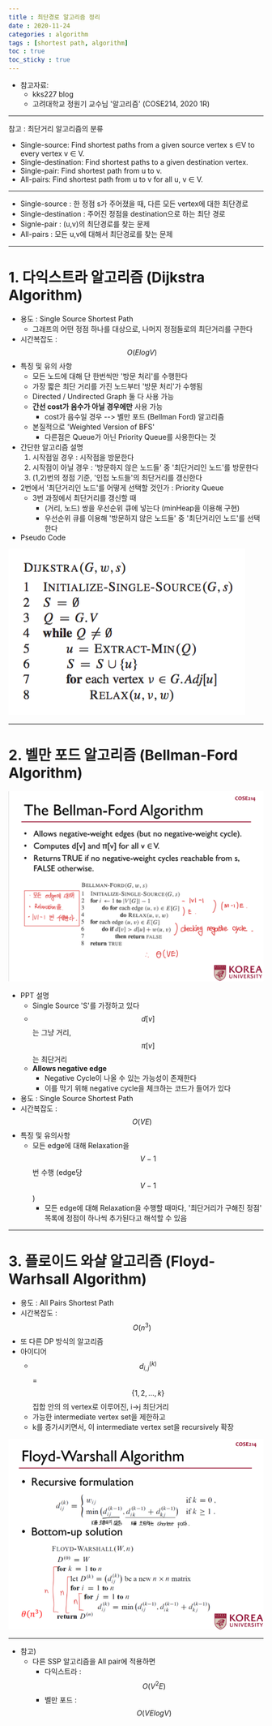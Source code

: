 ```yaml
---
title : 최단경로 알고리즘 정리
date : 2020-11-24
categories : algorithm
tags : [shortest path, algorithm]
toc : true
toc_sticky : true
---
```

* 참고자료:
    * kks227 blog
    * 고려대학교 정원기 교수님 '알고리즘' (COSE214, 2020 1R)

- - -
참고 : 최단거리 알고리즘의 분류
-  Single-source: Find shortest paths from a given source vertex s ∈V to every vertex v ∈ V.
-  Single-destination: Find shortest paths to a given destination vertex.
-  Single-pair: Find shortest path from u to v.
-  All-pairs: Find shortest path from u to v for all u, v ∈ V.


- - -
- Single-source : 한 정점 s가 주어졌을 때, 다른 모든 vertex에 대한 최단경로
- Single-destination : 주어진 정점을 destination으로 하는 최단 경로
- Signle-pair : (u,v)의 최단경로를 찾는 문제
- All-pairs : 모든 u,v에 대해서 최단경로를 찾는 문제

- - -
# 1. 다익스트라 알고리즘 (Dijkstra Algorithm)
- 용도 : Single Source Shortest Path
  - 그래프의 어떤 정점 하나를 대상으로, 나머지 정점들로의 최단거리를 구한다
- 시간복잡도 : $$O(ElogV)$$
- 특징 및 유의 사항
  - 모든 노드에 대해 단 한번씩만 '방문 처리'를 수행한다
  - 가장 짧은 최단 거리를 가진 노드부터 '방문 처리'가 수행됨
  - Directed / Undirected Graph 둘 다 사용 가능
  - **간선 cost가 음수가 아닐 경우에만** 사용 가능
    - cost가 음수일 경우 --> 벨만 포드 (Bellman Ford) 알고리즘
  - 본질적으로 'Weighted Version of BFS'
    - 다른점은 Queue가 아닌 Priority Queue를 사용한다는 것
- 간단한 알고리즘 설명
  1. 시작점일 경우 : 시작점을 방문한다
  2. 시작점이 아닐 경우 : '방문하지 않은 노드들' 중 '최단거리인 노드'를 방문한다
  3. (1,2)번의 정점 기준, '인접 노드들'의 최단거리를 갱신한다
- 2번에서 '최단거리인 노드'를 어떻게 선택할 것인가 : Priority Queue
  - 3번 과정에서 최단거리를 갱신할 때
    - (거리, 노드) 쌍을 우선순위 큐에 넣는다 (minHeap을 이용해 구현)
    - 우선순위 큐를 이용해 '방문하지 않은 노드들' 중 '최단거리인 노드'를 선택한다
- Pseudo Code

![DijkstraPseudoCode](/assets/images/Dijkstra.png)


- - -
# 2. 벨만 포드 알고리즘 (Bellman-Ford Algorithm)
![Bellman-FordPPTimage](/assets/images/화면%20캡처%202020-11-25%20181048.png)
- PPT 설명
  - Single Source 'S'를 가정하고 있다
  - $$d[v]$$는 그냥 거리, $$\pi[v]$$는 최단거리
  - **Allows negative edge**
    - Negative Cycle이 나올 수 있는 가능성이 존재한다
    - 이를 막기 위해 negative cycle을 체크하는 코드가 들어가 있다
- 용도 : Single Source Shortest Path
- 시간복잡도 : $$O(VE)$$
- 특징 및 유의사항
  - 모든 edge에 대해 Relaxation을 $$V-1$$번 수행 (edge당 $$V-1$$)
    - 모든 edge에 대해 Relaxation을 수행할 때마다, '최단거리가 구해진 정점' 목록에 정점이 하나씩 추가된다고 해석할 수 있음


- - -
# 3. 플로이드 와샬 알고리즘 (Floyd-Warhsall Algorithm)
- 용도 : All Pairs Shortest Path
- 시간복잡도 : $$O(n^3)$$
- 또 다른 DP 방식의 알고리즘
- 아이디어
  - $$d_{i,j}^{(k)}$$ = $$\{1,2,...,k\}$$ 집합 안의 의 vertex로 이루어진, i->j 최단거리
  - 가능한 intermediate vertex set을 제한하고
  - k를 증가시키면서, 이 intermediate vertex set을 recursively 확장

![Floyd-Warshall](/assets/images/화면%20캡처%202020-11-25%20213954.png)

- - -
- 참고)
  - 다른 SSP 알고리즘을 All pair에 적용하면
    - 다익스트라 : $$O(V^2E)$$
    - 벨만 포드 : $$O(VElogV)$$